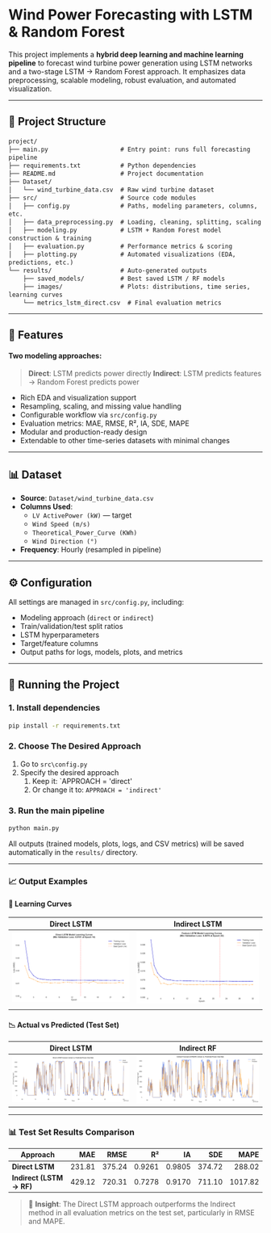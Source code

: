 # Wind Power Forecasting with LSTM & Random Forest

This project implements a **hybrid deep learning and machine learning pipeline** to forecast wind turbine power generation using LSTM networks and a two-stage LSTM → Random Forest approach. It emphasizes data preprocessing, scalable modeling, robust evaluation, and automated visualization.

---

## 📁 Project Structure

```
project/
├── main.py                    # Entry point: runs full forecasting pipeline
├── requirements.txt           # Python dependencies
├── README.md                  # Project documentation
├── Dataset/
│   └── wind_turbine_data.csv  # Raw wind turbine dataset
├── src/                       # Source code modules
│   ├── config.py              # Paths, modeling parameters, columns, etc.
│   ├── data_preprocessing.py  # Loading, cleaning, splitting, scaling
│   ├── modeling.py            # LSTM + Random Forest model construction & training
│   ├── evaluation.py          # Performance metrics & scoring
│   ├── plotting.py            # Automated visualizations (EDA, predictions, etc.)
└── results/                   # Auto-generated outputs
    ├── saved_models/          # Best saved LSTM / RF models
    ├── images/                # Plots: distributions, time series, learning curves
    └── metrics_lstm_direct.csv  # Final evaluation metrics
```

---

## 🚀 Features

#### Two modeling approaches:
> **Direct**: LSTM predicts power directly
> **Indirect**: LSTM predicts features → Random Forest predicts power

- Rich EDA and visualization support  
- Resampling, scaling, and missing value handling  
- Configurable workflow via `src/config.py`  
- Evaluation metrics: MAE, RMSE, R², IA, SDE, MAPE  
- Modular and production-ready design
- Extendable to other time-series datasets with minimal changes

---

## 📊 Dataset

- **Source**: `Dataset/wind_turbine_data.csv`
- **Columns Used**:
    - `LV ActivePower (kW)` — target
    - `Wind Speed (m/s)`
    - `Theoretical_Power_Curve (KWh)`
    - `Wind Direction (°)`
- **Frequency**: Hourly (resampled in pipeline)

---

## ⚙️ Configuration

All settings are managed in `src/config.py`, including:

- Modeling approach (`direct` or `indirect`)
- Train/validation/test split ratios
- LSTM hyperparameters
- Target/feature columns
- Output paths for logs, models, plots, and metrics

---

## 🧪 Running the Project

### 1. Install dependencies

```bash
pip install -r requirements.txt
```

### 2. Choose The Desired Approach
1. Go to `src\config.py`
2. Specify the desired approach
	1. Keep it: `APPROACH = 'direct'
	2. Or change it to: `APPROACH = 'indirect'`
### 3. Run the main pipeline

```bash
python main.py
```

All outputs (trained models, plots, logs, and CSV metrics) will be saved automatically in the `results/` directory.

---

### 📈 Output Examples

#### 🔁 Learning Curves

| Direct LSTM                                                             | Indirect LSTM                                                               |
| ----------------------------------------------------------------------- | --------------------------------------------------------------------------- |
| ![Direct LSTM Learning](results/images/lstm_direct_learning_curves.png) | ![Indirect LSTM Learning](results/images/lstm_indirect_learning_curves.png) |
|                                                                         |                                                                             |

#### 📉 Actual vs Predicted (Test Set)

| Direct LSTM                                                                            | Indirect RF                                                                        |
| -------------------------------------------------------------------------------------- | ---------------------------------------------------------------------------------- |
| ![Direct Actual vs Predicted](results/images/lstm_direct_actual_vs_predicted_test.png) | ![RF Actual vs Predicted](results/images/rf_indirect_actual_vs_predicted_test.png) |

---

### 📊 Test Set Results Comparison

|**Approach**|**MAE**|**RMSE**|**R²**|**IA**|**SDE**|**MAPE**|
|---|--:|--:|--:|--:|--:|--:|
|**Direct LSTM**|231.81|375.24|0.9261|0.9805|374.72|288.02|
|**Indirect (LSTM → RF)**|429.12|720.31|0.7278|0.9170|711.10|1017.82|

> 📌 **Insight**: The Direct LSTM approach outperforms the Indirect method in all evaluation metrics on the test set, particularly in RMSE and MAPE.
